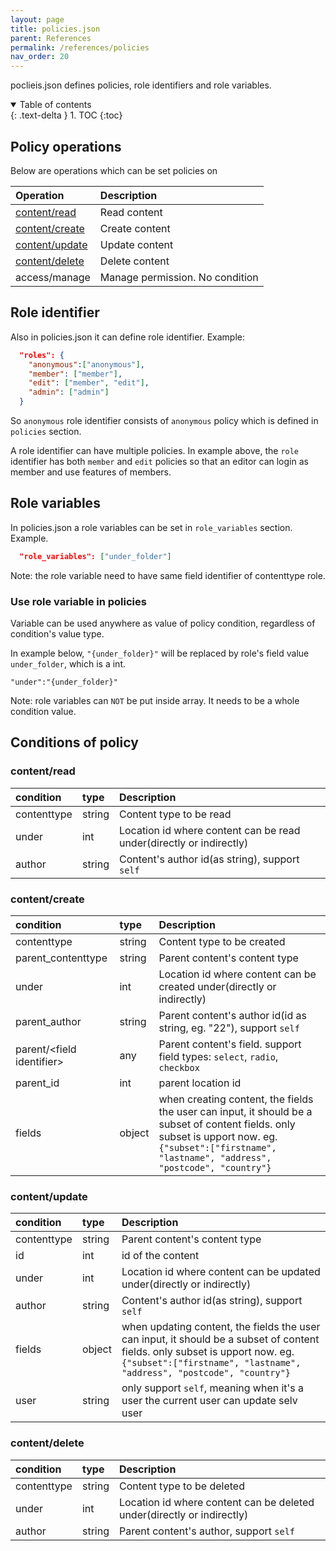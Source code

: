 ```yaml
---
layout: page
title: policies.json
parent: References
permalink: /references/policies
nav_order: 20
---
```

poclieis.json defines policies, role identifiers and role variables.

<details open markdown="block">
  <summary>
    Table of contents
  </summary>
  {: .text-delta }
1. TOC
{:toc}
</details>

## Policy operations
Below are operations which can be set policies on

| Operation        | Description  | 
|:-------------|:------------------|
| [content/read](#contentread)           | Read content |
| [content/create](#contentcreate)           | Create content |
| [content/update](#contentupdate) | Update content   |
| [content/delete](#contentdelete)           | Delete content      |
| access/manage            | Manage permission. No condition| 

## Role identifier
Also in policies.json it can define role identifier. Example:
```json
  "roles": {
    "anonymous":["anonymous"],
    "member": ["member"],
    "edit": ["member", "edit"],
    "admin": ["admin"]
  }
```
So `anonymous` role identifier consists of `anonymous` policy which is defined in `policies` section. 

A role identifier can have multiple policies. In example above, the `role` identifier has both `member` and `edit` policies so that an editor can login as member and use features of members.

## Role variables
In policies.json a role variables can be set in `role_variables` section. Example.
```json
  "role_variables": ["under_folder"]
```
Note: the role variable need to have same field identifier of contenttype role.

### Use role variable in policies
Variable can be used anywhere as value of policy condition, regardless of condition's value type.

In example below, `"{under_folder}"` will be replaced by role's field value `under_folder`, which is a int. 
```{
"under":"{under_folder}" 
```
Note: role variables can `NOT` be put inside array. It needs to be a whole condition value.


## Conditions of policy 

### content/read

| condition  | type  | Description  | 
|:-----------|:----|:------------------|
| contenttype    | string      | Content type to be read |
| under    | int      | Location id where content can be read under(directly or indirectly)  |
| author      | string       | Content's author id(as string), support `self` |


### content/create

| condition  | type  | Description  | 
|:-----------|:----|:------------------|
| contenttype    | string      | Content type to be created |
| parent_contenttype    | string    | Parent content's content type |
| under      | int     | Location id where content can be created under(directly or indirectly)  |
| parent_author     | string      | Parent content's author id(id as string, eg. "22"), support `self` |
| parent/\<field identifier\> | any | Parent content's field. support field types: `select`, `radio`, `checkbox`   |
| parent_id        | int    | parent location id      |
| fields          | object | when creating content, the fields the user can input, it should be a subset of content fields. only subset is upport now. eg. ```{"subset":["firstname", "lastname", "address", "postcode", "country"}```      |




### content/update

| condition   | type     | Description  | 
|:-----------|:----|:------------------|
| contenttype  | string           | Parent content's content type |
| id          | int   | id of the content |
| under       | int   | Location id where content can be updated under(directly or indirectly)  |
| author      | string       | Content's author id(as string), support `self` |
| fields       | object    | when updating content, the fields the user can input, it should be a subset of content fields. only subset is upport now. eg. ```{"subset":["firstname", "lastname", "address", "postcode", "country"}```      |
| user        | string   | only support `self`, meaning when it's a user the current user can update selv user |


### content/delete

| condition     | type     | Description  | 
|:----------|:------|:------------------|
| contenttype    | string       | Content type to be deleted |
| under         | int  | Location id where content can be deleted under(directly or indirectly)  |
| author        | string   | Parent content's author, support `self` |


